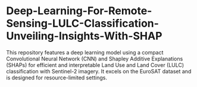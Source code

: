 # Deep-Learning-For-Remote-Sensing-LULC-Classification-Unveiling-Insights-With-SHAP
This repository features a deep learning model using a compact Convolutional Neural Network (CNN) and Shapley Additive Explanations (SHAPs) for efficient and interpretable Land Use and Land Cover (LULC) classification with Sentinel-2 imagery. It excels on the EuroSAT dataset and is designed for resource-limited settings.
